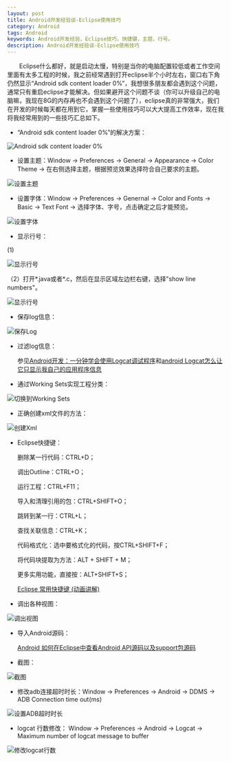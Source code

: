 ```yaml
---
layout: post
title: Android开发经验谈-Eclipse使用技巧
category: Android
tags: Android
keywords: Android开发经验，Eclipse技巧，快捷键，主题，行号。
description: Android开发经验谈-Eclipse使用技巧
---
```


&emsp;&emsp;Eclipse什么都好，就是启动太慢，特别是当你的电脑配置较低或者工作空间里面有太多工程的时候，我之前经常遇到打开eclipse半个小时左右，窗口右下角仍然显示“Android sdk content loader 0%”，我想很多朋友都会遇到这个问题，通常只有重启eclipse才能解决。但如果避开这个问题不谈（你可以升级自己的电脑嘛，我现在8G的内存再也不会遇到这个问题了），eclipse真的非常强大，我们在开发的时候每天都在用到它，掌握一些使用技巧可以大大提高工作效率，现在我将我经常用到的一些技巧汇总如下。

- “Android sdk content loader 0%”的解决方案：

![Android sdk content loader 0%](http://img.my.csdn.net/uploads/201412/15/1418629003_9924.jpg)

- 设置主题：Window -> Preferences -> General -> Appearance -> Color Theme -> 在右侧选择主题，根据预览效果选择符合自己要求的主题。

![设置主题](http://img.my.csdn.net/uploads/201412/15/1418626635_7015.jpg)


- 设置字体：Window -> Preferences -> Genernal -> Color and Fonts -> Basic -> Text Font -> 选择字体、字号，点击确定之后才能预览。

![设置字体](http://img.my.csdn.net/uploads/201412/15/1418626665_3897.jpg)


- 显示行号：

(1)

![显示行号](http://img.my.csdn.net/uploads/201412/15/1418626666_2222.jpg)


（2）打开*.java或者*.c，然后在显示区域左边栏右键，选择"show line numbers"。

![显示行号](http://img.my.csdn.net/uploads/201412/15/1418626942_8227.jpg)


- 保存log信息：

![保存Log](http://img.my.csdn.net/uploads/201412/15/1418626633_4409.jpg)


- 过滤log信息：

	参见[Android开发：一分钟学会使用Logcat调试程序](http://blog.csdn.net/yanzi1225627/article/details/8577332)和[android Logcat怎么让它只显示我自己的应用程序信息](http://www.dewen.io/q/6365/android+Logcat%E6%80%8E%E4%B9%88%E8%AE%A9%E5%AE%83%E5%8F%AA%E6%98%BE%E7%A4%BA%E6%88%91%E8%87%AA%E5%B7%B1%E7%9A%84%E5%BA%94%E7%94%A8%E7%A8%8B%E5%BA%8F%E4%BF%A1%E6%81%AF)

- 通过Working Sets实现工程分类：

![切换到Working Sets](http://img.my.csdn.net/uploads/201412/15/1418626682_4452.jpg)


- 正确创建xml文件的方法：

![创建Xml](http://img.my.csdn.net/uploads/201412/15/1418626634_9621.jpg)


- Eclipse快捷键：
	
	删除某一行代码：CTRL+D；

	调出Outline：CTRL+O；

	运行工程：CTRL+F11；

	导入和清理引用的包：CTRL+SHIFT+O；

	跳转到某一行：CTRL+L；

	查找关联信息：CTRL+K；

	代码格式化：选中要格式化的代码，按CTRL+SHIFT+F；

	将代码块提取为方法：ALT + SHIFT + M；

	更多实用功能，直接按：ALT+SHIFT+S；

	[Eclipse 常用快捷键 (动画讲解)](http://www.cnblogs.com/TankXiao/p/4018219.html)


- 调出各种视图：

![调出视图](http://img.my.csdn.net/uploads/201412/15/1418626665_9146.jpg)


- 导入Android源码：

	[Android 如何在Eclipse中查看Android API源码以及support包源码](http://blog.csdn.net/xiaanming/article/details/9031141)


- 截图：

![截图](http://img.my.csdn.net/uploads/201412/15/1418626635_4073.jpg)


- 修改adb连接超时时长：Window -> Preferences -> Android -> DDMS -> ADB Connection time out(ms)

![设置ADB超时时长](http://img.my.csdn.net/uploads/201412/15/1418626665_9496.jpg)


- logcat 行数修改： Window -> Preferences -> Android -> Logcat -> Maximum number of logcat message to buffer

![修改logcat行数](http://img.my.csdn.net/uploads/201412/15/1418626635_1523.jpg)



